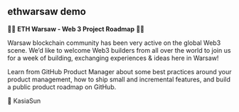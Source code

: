 ## ethwarsaw demo 
:mermaid: **ETH Warsaw  - Web 3 Project Roadmap** 	:mermaid:

Warsaw blockchain community has been very active on the global Web3 scene.
We’d like to welcome Web3 builders from all over the world to join us for a week of building, exchanging experiences & ideas here in Warsaw!



Learn from GitHub Product Manager about some best practices around your product management, how to ship small and incremental features, and build a public product roadmap on GitHub.

:smiling_face_with_three_hearts: 
KasiaSun 
